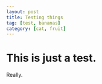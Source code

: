 ```yaml
---
layout: post
title: Testing things
tag: [test, bananas]
category: [cat, fruit]
---
```


# This is just a test.

Really.
